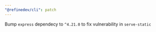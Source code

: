 ```yaml
---
"@refinedev/cli": patch
---
```


Bump `express` dependecy to `^4.21.0` to fix vulnerability in `serve-static`
